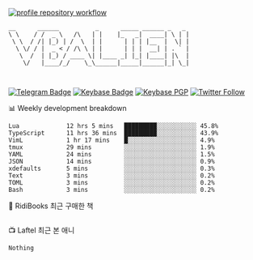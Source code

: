 [![profile repository workflow](https://github.com/vbalien/vbalien/actions/workflows/push.yml/badge.svg)](https://github.com/vbalien/vbalien/actions/workflows/push.yml)
```
__      ______          _      _____ ______ _   _ 
\ \    / /  _ \   /\   | |    |_   _|  ____| \ | |
 \ \  / /| |_) | /  \  | |      | | | |__  |  \| |
  \ \/ / |  _ < / /\ \ | |      | | |  __| | . ` |
   \  /  | |_) / ____ \| |____ _| |_| |____| |\  |
    \/   |____/_/    \_\______|_____|______|_| \_|
                                                  
                                                  
```
[![Telegram Badge](https://img.shields.io/badge/-Telegram-2CA5E0?logo=telegram)](https://t.me/vbalien)
[![Keybase Badge](https://img.shields.io/badge/-Keybase-33A0FF?logo=keybase&logoColor=white)](https://keybase.io/vbalien)
[![Keybase PGP](https://img.shields.io/keybase/pgp/vbalien)](http://sks.pod02.fleetstreetops.com/pks/lookup?search=0xE98CF73DE1E36F7D1B8A383AFD987F8DBE513071&fingerprint=on&op=index)
[![Twitter Follow](https://img.shields.io/twitter/follow/_elnyan)](https://twitter.com/_elnyan)

📊 Weekly development breakdown
```
Lua             12 hrs 5 mins   █████████░░░░░░░░░░░ 45.8%
TypeScript      11 hrs 36 mins  █████████░░░░░░░░░░░ 43.9%
VimL            1 hr 17 mins    █░░░░░░░░░░░░░░░░░░░ 4.9%
tmux            29 mins         ░░░░░░░░░░░░░░░░░░░░ 1.9%
YAML            24 mins         ░░░░░░░░░░░░░░░░░░░░ 1.5%
JSON            14 mins         ░░░░░░░░░░░░░░░░░░░░ 0.9%
xdefaults       5 mins          ░░░░░░░░░░░░░░░░░░░░ 0.3%
Text            3 mins          ░░░░░░░░░░░░░░░░░░░░ 0.2%
TOML            3 mins          ░░░░░░░░░░░░░░░░░░░░ 0.2%
Bash            3 mins          ░░░░░░░░░░░░░░░░░░░░ 0.2%
```
📖 RidiBooks 최근 구매한 책
```
```
📺 Laftel 최근 본 애니
```
Nothing
```
